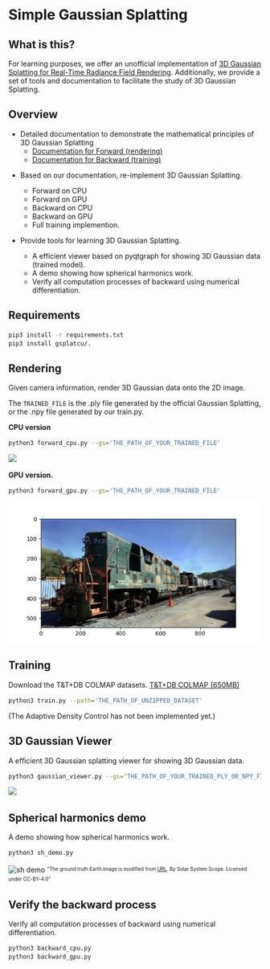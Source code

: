 # Simple Gaussian Splatting

## What is this? 

For learning purposes, we offer an unofficial implementation of [3D Gaussian Splatting
for Real-Time Radiance Field Rendering](https://repo-sam.inria.fr/fungraph/3d-gaussian-splatting/). Additionally, we provide a set of tools and documentation to facilitate the study of 3D Gaussian Splatting.


## Overview 

* Detailed documentation to demonstrate the mathematical principles of 3D Gaussian Splatting
    - [Documentation for Forward (rendering)](docs/forward.pdf)
    - [Documentation for Backward (training)](docs/backward.pdf)

- Based on our documentation, re-implement 3D Gaussian Splatting.
    - Forward on CPU
    - Forward on GPU
    - Backward on CPU
    - Backward on GPU
    - Full training implemention.

- Provide tools for learning 3D Gaussian Splatting.
    -  A efficient viewer based on pyqtgraph for showing 3D Gaussian data (trained model).
    -  A demo showing how spherical harmonics work.
    -  Verify all computation processes of backward using numerical differentiation.

## Requirements 

```bash
pip3 install -r requirements.txt
pip3 install gsplatcu/.
```

## Rendering

Given camera information, render 3D Gaussian data onto the 2D image.

The `TRAINED_FILE` is the .ply file generated by the official Gaussian Splatting, or the .npy file generated by our train.py.

**CPU version**
```bash
python3 forward_cpu.py --gs='THE_PATH_OF_YOUR_TRAINED_FILE'
```

<img src="https://camo.qiitausercontent.com/b379b038898126c199436e94f7b76635f59037ff/68747470733a2f2f71696974612d696d6167652d73746f72652e73332e61702d6e6f727468656173742d312e616d617a6f6e6177732e636f6d2f302f3134393136382f31396664316562342d333761612d316436652d346338302d3835323935346233613135382e676966" width="500px">


**GPU version.**
```bash
python3 forward_gpu.py --gs='THE_PATH_OF_YOUR_TRAINED_FILE'
```
![forward demo](imgs/forward.png)

## Training

Download the T&T+DB COLMAP datasets.
[T&T+DB COLMAP (650MB)](https://repo-sam.inria.fr/fungraph/3d-gaussian-splatting/datasets/input/tandt_db.zip) 

```bash
python3 train.py --path='THE_PATH_OF_UNZIPPED_DATASET'
```
(The Adaptive Density Control has not been implemented yet.)

## 3D Gaussian Viewer 

A efficient 3D Gaussian splatting viewer for showing 3D Gaussian data. 

```bash
python3 gaussian_viewer.py --gs='THE_PATH_OF_YOUR_TRAINED_PLY_OR_NPY_FILE'
```

<img src="imgs/viewer.gif" width="640px">



## Spherical harmonics demo

A demo showing how spherical harmonics work.

```bash
python3 sh_demo.py
```

![sh demo](imgs/sh_demo.gif)
<sup><sub>"The ground truth Earth image is modified from [URL](https://commons.wikimedia.org/wiki/File:Solarsystemscope_texture_8k_earth_daymap.jpg). By Solar System Scope. Licensed under CC-BY-4.0"</sub></sup>

## Verify the backward process

Verify all computation processes of backward using numerical differentiation.

```bash
python3 backward_cpu.py
python3 backward_gpu.py
```